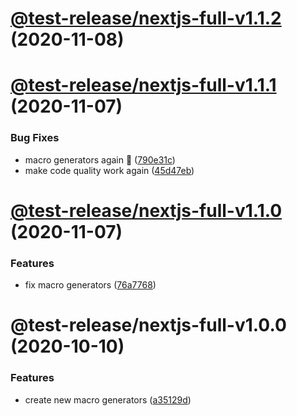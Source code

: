 # [@test-release/nextjs-full-v1.1.2](https://github.com/developer239/test-release/compare/@test-release/nextjs-full-v1.1.1...@test-release/nextjs-full-v1.1.2) (2020-11-08)

# [@test-release/nextjs-full-v1.1.1](https://github.com/developer239/test-release/compare/@test-release/nextjs-full-v1.1.0...@test-release/nextjs-full-v1.1.1) (2020-11-07)


### Bug Fixes

* macro generators again 🤯 ([790e31c](https://github.com/developer239/test-release/commit/790e31c3506e24180bbf8b67fda01bf2b3732ff4))
* make code quality work again ([45d47eb](https://github.com/developer239/test-release/commit/45d47eb253a5bf2010f65c01eaa513a146258124))

# [@test-release/nextjs-full-v1.1.0](https://github.com/developer239/test-release/compare/@test-release/nextjs-full-v1.0.0...@test-release/nextjs-full-v1.1.0) (2020-11-07)


### Features

* fix macro generators ([76a7768](https://github.com/developer239/test-release/commit/76a77680f4e1102de9b9b7d900ac6dfbce9a9291))

# @test-release/nextjs-full-v1.0.0 (2020-10-10)


### Features

* create new macro generators ([a35129d](https://github.com/developer239/test-release/commit/a35129dd86ba45bd7d10db22598a8b77d83b5a1b))
